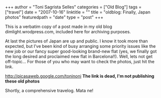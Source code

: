 +++
author = "Toni Sagrista Selles"
categories = ["Old Blog"]
tags = ["travel"]
date = "2007-10-16"
linktitle = ""
title = "oldblog: Finally, Japan photos" 
featuredpath = "date"
type = "post"
+++

<div class="post-notice">
This is a verbatim copy of a post made in my old blog dimlight.wrodpress.com, included here for archiving purposes.
</div>

At last the pictures of Japan are up and public. I know it took more than expected, but I’ve been kind of busy arranging some priority issues like the new job or our fancy super good-looking brand-new flat (yes, we finally got the long desired and proclaimed new flat in Barcelona!!). Well, lets not get off-topic… For those of you who may want to check the photos, just hit the link.

http://picasaweb.google.com/toninoni
**The link is dead, I'm not publishing these old photos**

Shortly, a comprehensive travelog. Mata ne!
